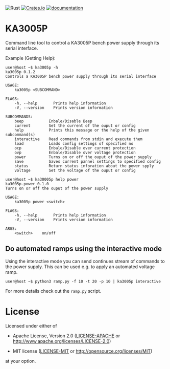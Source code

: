 ![Rust](https://github.com/Nicoretti/ka3005p/workflows/Rust/badge.svg)
[![Crates.io](https://img.shields.io/crates/v/ka3005p.svg)](https://crates.io/crates/ka3005p)
[![documentation](https://docs.rs/ka3005p/badge.svg)](https://docs.rs/ka3005p)

# KA3005P
Command line tool to control a KA3005P bench power supply through its serial interface.

Example (Getting Help):
```
user@host ~$ ka3005p -h
ka3005p 0.1.2
Controls a KA3005P bench power supply through its serial interface

USAGE:
    ka3005p <SUBCOMMAND>

FLAGS:
    -h, --help       Prints help information
    -V, --version    Prints version information

SUBCOMMANDS:
    beep           Enbale/Disable Beep
    current        Set the current of the ouput or config
    help           Prints this message or the help of the given subcommand(s)
    interactive    Read commands from stdin and execute them
    load           Loads config settings of specified no
    ocp            Enbale/Disable over current protection
    ovp            Enbale/Disable over voltage protection
    power          Turns on or off the ouput of the power supply
    save           Saves current pannel settings to specified config
    status         Return status inforation about the power spply
    voltage        Set the voltage of the ouput or config
```

```
user@host ~$ ka30005p help power
ka3005p-power 0.1.0
Turns on or off the ouput of the power supply

USAGE:
    ka3005p power <switch>

FLAGS:
    -h, --help       Prints help information
    -V, --version    Prints version information

ARGS:
    <switch>    on/off
```

## Do automated ramps using the interactive mode
Using the interactive mode you can send continues stream of commands to the power supply.
This can be used e.g. to apply an automated voltage ramp.

```shell
user@host ~$ python3 ramp.py -f 10 -t 20 -p 10 | ka3005p interactive
```

For more details check out the `ramp.py` script.

# License
Licensed under either of

- Apache License, Version 2.0 ([LICENSE-APACHE](LICENSE-APACHE) or
  http://www.apache.org/licenses/LICENSE-2.0)

- MIT license ([LICENSE-MIT](LICENSE-MIT) or http://opensource.org/licenses/MIT)

at your option.
